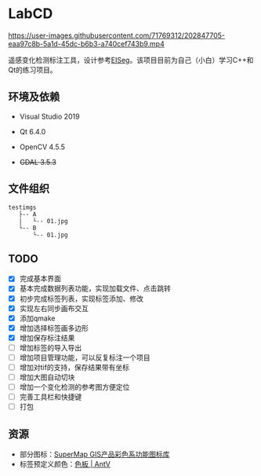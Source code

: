 # LabCD

https://user-images.githubusercontent.com/71769312/202847705-eaa97c8b-5a1d-45dc-b6b3-a740cef743b9.mp4

遥感变化检测标注工具，设计参考[EISeg](https://github.com/PaddlePaddle/PaddleSeg/tree/release/2.6/EISeg)。该项目目前为自己（小白）学习C++和Qt的练习项目。

## 环境及依赖

- Visual Studio 2019

- Qt 6.4.0

- OpenCV 4.5.5

- ~~GDAL 3.5.3~~

## 文件组织

```
testimgs
   ├-- A
   |   └-- 01.jpg
   └-- B
       └-- 01.jpg
```

## TODO

- [x] 完成基本界面
- [x] 基本完成数据列表功能，实现加载文件、点击跳转
- [x] 初步完成标签列表，实现标签添加、修改
- [x] 实现左右同步画布交互
- [x] 添加qmake
- [x] 增加选择标签画多边形
- [x] 增加保存标注结果
- [ ] 增加标签的导入导出
- [ ] 增加项目管理功能，可以反复标注一个项目
- [ ] 增加对tif的支持，保存结果带有坐标
- [ ] 增加大图自动切块
- [ ] 增加一个变化检测的参考图方便定位
- [ ] 完善工具栏和快捷键
- [ ] 打包

## 资源

- 部分图标：[SuperMap GIS产品彩色系功能图标库](https://www.iconfont.cn/collections/detail?spm=a313x.7781069.1998910419.d9df05512&cid=32519)
- 标签预定义颜色：[色板 | AntV](https://antv.vision/zh/docs/specification/language/palette)
